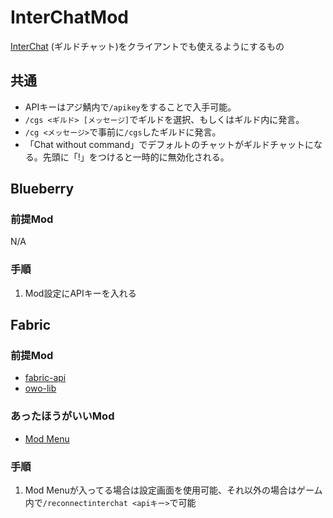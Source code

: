 # InterChatMod

[InterChat](https://github.com/AzisabaNetwork/InterChat) (ギルドチャット)をクライアントでも使えるようにするもの

## 共通

- APIキーはアジ鯖内で`/apikey`をすることで入手可能。
- `/cgs <ギルド> [メッセージ]`でギルドを選択、もしくはギルド内に発言。
- `/cg <メッセージ>`で事前に`/cgs`したギルドに発言。
- 「Chat without command」でデフォルトのチャットがギルドチャットになる。先頭に「!」をつけると一時的に無効化される。

## Blueberry

### 前提Mod

N/A

### 手順

1. Mod設定にAPIキーを入れる

## Fabric

### 前提Mod

- [fabric-api](https://modrinth.com/mod/fabric-api)
- [owo-lib](https://modrinth.com/mod/owo-lib)

### あったほうがいいMod

- [Mod Menu](https://modrinth.com/mod/modmenu)

### 手順

1. Mod Menuが入ってる場合は設定画面を使用可能、それ以外の場合はゲーム内で`/reconnectinterchat <apiキー>`で可能
